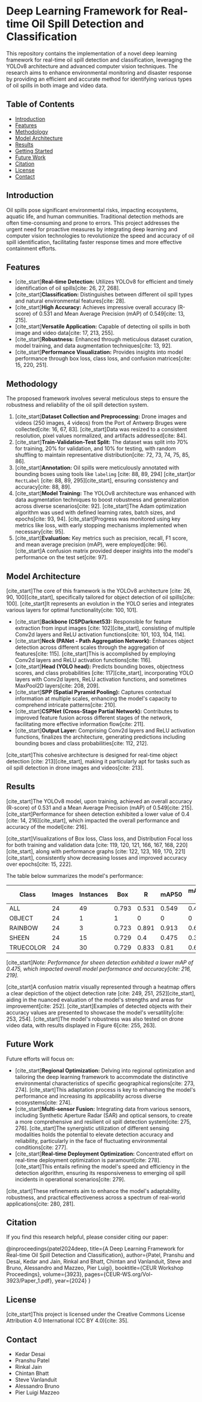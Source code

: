 
# Deep Learning Framework for Real-time Oil Spill Detection and Classification

This repository contains the implementation of a novel deep learning framework for real-time oil spill detection and classification, leveraging the YOLOv8 architecture and advanced computer vision techniques. The research aims to enhance environmental monitoring and disaster response by providing an efficient and accurate method for identifying various types of oil spills in both image and video data.

## Table of Contents

* [Introduction](#introduction)
* [Features](#features)
* [Methodology](#methodology)
* [Model Architecture](#model-architecture)
* [Results](#results)
* [Getting Started](#getting-started)
* [Future Work](#future-work)
* [Citation](#citation)
* [License](#license)
* [Contact](#contact)

## Introduction

Oil spills pose significant environmental risks, impacting ecosystems, aquatic life, and human communities. Traditional detection methods are often time-consuming and prone to errors. This project addresses the urgent need for proactive measures by integrating deep learning and computer vision technologies to revolutionize the speed and accuracy of oil spill identification, facilitating faster response times and more effective containment efforts.

## Features

* [cite_start]**Real-time Detection:** Utilizes YOLOv8 for efficient and timely identification of oil spills[cite: 26, 27, 268].
* [cite_start]**Classification:** Distinguishes between different oil spill types and natural environmental features[cite: 28].
* [cite_start]**High Accuracy:** Achieves impressive overall accuracy (R-score) of 0.531 and Mean Average Precision (mAP) of 0.549[cite: 13, 215].
* [cite_start]**Versatile Application:** Capable of detecting oil spills in both image and video data[cite: 17, 213, 255].
* [cite_start]**Robustness:** Enhanced through meticulous dataset curation, model training, and data augmentation techniques[cite: 13, 92].
* [cite_start]**Performance Visualization:** Provides insights into model performance through box loss, class loss, and confusion matrices[cite: 15, 220, 251].

## Methodology

The proposed framework involves several meticulous steps to ensure the robustness and reliability of the oil spill detection system.

1.  [cite_start]**Dataset Collection and Preprocessing:** Drone images and videos (250 images, 4 videos) from the Port of Antwerp Bruges were collected[cite: 16, 67, 83]. [cite_start]Data was resized to a consistent resolution, pixel values normalized, and artifacts addressed[cite: 84].
2.  [cite_start]**Train-Validation-Test Split:** The dataset was split into 70% for training, 20% for validation, and 10% for testing, with random shuffling to maintain representative distribution[cite: 72, 73, 74, 75, 85, 86].
3.  [cite_start]**Annotation:** Oil spills were meticulously annotated with bounding boxes using tools like `labelimg` [cite: 88, 89, 294] [cite_start]or `RectLabel` [cite: 88, 89, 295][cite_start], ensuring consistency and accuracy[cite: 88, 89].
4.  [cite_start]**Model Training:** The YOLOv8 architecture was enhanced with data augmentation techniques to boost robustness and generalization across diverse scenarios[cite: 92]. [cite_start]The Adam optimization algorithm was used with defined learning rates, batch sizes, and epochs[cite: 93, 94]. [cite_start]Progress was monitored using key metrics like loss, with early stopping mechanisms implemented when necessary[cite: 95].
5.  [cite_start]**Evaluation:** Key metrics such as precision, recall, F1 score, and mean average precision (mAP), were employed[cite: 96]. [cite_start]A confusion matrix provided deeper insights into the model's performance on the test set[cite: 97].

## Model Architecture

[cite_start]The core of this framework is the YOLOv8 architecture [cite: 26, 90, 100][cite_start], specifically tailored for object detection of oil spills[cite: 100]. [cite_start]It represents an evolution in the YOLO series and integrates various layers for optimal functionality[cite: 100, 101].

* [cite_start]**Backbone (CSPDarknet53):** Responsible for feature extraction from input images [cite: 102][cite_start], consisting of multiple Conv2d layers and ReLU activation functions[cite: 101, 103, 104, 114].
* [cite_start]**Neck (PANet - Path Aggregation Network):** Enhances object detection across different scales through the aggregation of features[cite: 115]. [cite_start]This is accomplished by employing Conv2d layers and ReLU activation functions[cite: 116].
* [cite_start]**Head (YOLO head):** Predicts bounding boxes, objectness scores, and class probabilities [cite: 117][cite_start], incorporating YOLO layers with Conv2d layers, ReLU activation functions, and sometimes MaxPool2D layers[cite: 208, 209].
* [cite_start]**SPP (Spatial Pyramid Pooling):** Captures contextual information at multiple scales, enhancing the model's capacity to comprehend intricate patterns[cite: 210].
* [cite_start]**CSPNet (Cross-Stage Partial Network):** Contributes to improved feature fusion across different stages of the network, facilitating more effective information flow[cite: 211].
* [cite_start]**Output Layer:** Comprising Conv2d layers and ReLU activation functions, finalizes the architecture, generating predictions including bounding boxes and class probabilities[cite: 112, 212].

[cite_start]This cohesive architecture is designed for real-time object detection [cite: 213][cite_start], making it particularly apt for tasks such as oil spill detection in drone images and videos[cite: 213].

## Results

[cite_start]The YOLOv8 model, upon training, achieved an overall accuracy (R-score) of 0.531 and a Mean Average Precision (mAP) of 0.549[cite: 215]. [cite_start]Performance for sheen detection exhibited a lower value of 0.4 [cite: 14, 216][cite_start], which impacted the overall performance and accuracy of the model[cite: 216].

[cite_start]Visualizations of Box loss, Class loss, and Distribution Focal loss for both training and validation data [cite: 119, 120, 121, 166, 167, 168, 220][cite_start], along with performance graphs [cite: 122, 123, 169, 170, 221][cite_start], consistently show decreasing losses and improved accuracy over epochs[cite: 15, 222].

The table below summarizes the model's performance:

| Class     | Images | Instances | Box   | R     | mAP50 | mAP50-95 |
| --------- | ------ | --------- | ----- | ----- | ----- | -------- |
| ALL       | 24     | 49        | 0.793 | 0.531 | 0.549 | 0.432    |
| OBJECT    | 24     | 1         | 1     | 0     | 0     | 0        |
| RAINBOW   | 24     | 3         | 0.723 | 0.891 | 0.913 | 0.693    |
| SHEEN     | 24     | 15        | 0.729 | 0.4   | 0.475 | 0.373    |
| TRUECOLOR | 24     | 30        | 0.729 | 0.833 | 0.81  | 0.664    |

[cite_start]*Note: Performance for sheen detection exhibited a lower mAP of 0.475, which impacted overall model performance and accuracy[cite: 216, 219].*

[cite_start]A confusion matrix visually represented through a heatmap offers a clear depiction of the object detection rate [cite: 249, 251, 252][cite_start], aiding in the nuanced evaluation of the model's strengths and areas for improvement[cite: 252]. [cite_start]Examples of detected objects with their accuracy values are presented to showcase the model's versatility[cite: 253, 254]. [cite_start]The model's robustness was also tested on drone video data, with results displayed in Figure 6[cite: 255, 263].

## Future Work

Future efforts will focus on:

* [cite_start]**Regional Optimization:** Delving into regional optimization and tailoring the deep learning framework to accommodate the distinctive environmental characteristics of specific geographical regions[cite: 273, 274]. [cite_start]This adaptation process is key to enhancing the model's performance and increasing its applicability across diverse ecosystems[cite: 274].
* [cite_start]**Multi-sensor Fusion:** Integrating data from various sensors, including Synthetic Aperture Radar (SAR) and optical sensors, to create a more comprehensive and resilient oil spill detection system[cite: 275, 276]. [cite_start]The synergistic utilization of different sensing modalities holds the potential to elevate detection accuracy and reliability, particularly in the face of fluctuating environmental conditions[cite: 277].
* [cite_start]**Real-time Deployment Optimization:** Concentrated effort on real-time deployment optimization is paramount[cite: 278]. [cite_start]This entails refining the model's speed and efficiency in the detection algorithm, ensuring its responsiveness to emerging oil spill incidents in operational scenarios[cite: 279].

[cite_start]These refinements aim to enhance the model's adaptability, robustness, and practical effectiveness across a spectrum of real-world applications[cite: 280, 281].

## Citation

If you find this research helpful, please consider citing our paper:


@inproceedings{patel2024deep,
title={A Deep Learning Framework for Real-time Oil Spill Detection and Classification},
author={Patel, Pranshu and Desai, Kedar and Jain, Rinkal and Bhatt, Chintan and Vanlanduit, Steve and Bruno, Alessandro and Mazzeo, Pier Luigi},
booktitle={CEUR Workshop Proceedings},
volume={3923},
pages={CEUR-WS.org/Vol-3923/Paper\_1.pdf},
year={2024}
}



## License

[cite_start]This project is licensed under the Creative Commons License Attribution 4.0 International (CC BY 4.0)[cite: 35].

## Contact

* Kedar Desai
* Pranshu Patel
* Rinkal Jain
* Chintan Bhatt
* Steve Vanlanduit
* Alessandro Bruno
* Pier Luigi Mazzeo


